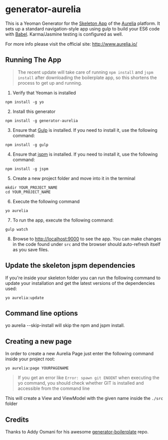 # generator-aurelia

This is a Yeoman Generator for the [Skeleton App](https://github.com/aurelia/skeleton-navigation) of the [Aurelia](http://www.aurelia.io/) platform. It sets up a standard navigation-style app using gulp to build your ES6 code with [Babel](http://babeljs.io). Karma/Jasmine testing is configured as well.

For more info please visit the official site: http://www.aurelia.io/

## Running The App

> The recent update will take care of running `npm install` and `jspm install` after downloading the boilerplate app, so this shortens the process to get up and running.

1. Verify that Yeoman is installed

  ```shell
  npm install -g yo
  ```
2. Install this generator

  ```shell
  npm install -g generator-aurelia
  ```

3. Ensure that [Gulp](http://gulpjs.com/) is installed. If you need to install it, use the following command:

  ```shell
  npm install -g gulp
  ```
4. Ensure that [jspm](http://jspm.io/) is installed. If you need to install it, use the following command:

  ```shell
  npm install -g jspm
  ```

5. Create a new project folder and move into it in the terminal

  ```shell
  mkdir YOUR_PROJECT_NAME
  cd YOUR_PROJECT_NAME
  ```
6. Execute the following command

  ```shell
  yo aurelia
  ```

7. To run the app, execute the following command:

  ```shell
  gulp watch
  ```
8. Browse to [http://localhost:9000](http://localhost:9000) to see the app. You can make changes in the code found under `src` and the browser should auto-refresh itself as you save files.

## Update the skeleton jspm dependencies
If you're inside your skeleton folder you can run the following command to update your installation and get the latest versions of the dependencies used:

  ```shell
  yo aurelia:update
  ```

## Command line options
yo aurelia --skip-install will skip the npm and jspm install.

## Creating a new page
In order to create a new Aurelia Page just enter the following command inside your project root:

  ```shell
  yo aurelia:page YOURPAGENAME
  ```

> If you get an error like `Error: spawn git ENOENT` when executing the yo command, you should check whether GIT is installed and accessible from the command line

This will create a View and ViewModel with the given name inside the ```./src``` folder

## Credits
Thanks to Addy Osmani for his awesome [generator-boilerplate](https://github.com/addyosmani/generator-boilerplate) repo.
